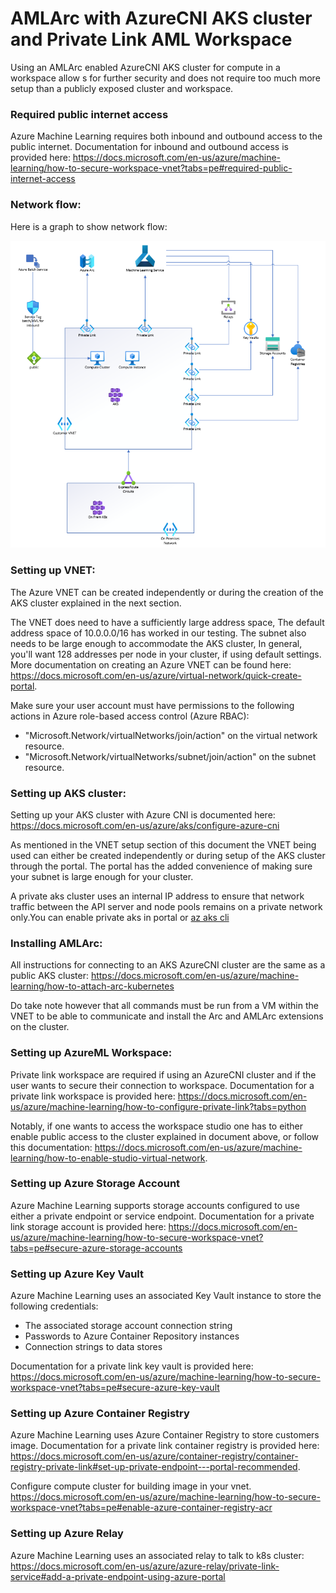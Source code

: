 # AMLArc with AzureCNI AKS cluster and Private Link AML Workspace

Using an AMLArc enabled AzureCNI AKS cluster for compute in a workspace allow s for further security and does not require too much more setup than a publicly exposed cluster and workspace.

### Required public internet access

Azure Machine Learning requires both inbound and outbound access to the public internet. Documentation for inbound and outbound access is provided here: https://docs.microsoft.com/en-us/azure/machine-learning/how-to-secure-workspace-vnet?tabs=pe#required-public-internet-access

### Network flow:

Here is a graph to show network flow:

![Network Flow](media/privatelink-networkflow-v2.png)

### Setting up VNET:

The Azure VNET can be created independently or during the creation of the AKS cluster explained in the next section.

The VNET does need to have a sufficiently  large address space, The default address space of 10.0.0.0/16 has worked in our testing. The subnet also needs to be large enough to accommodate the AKS cluster, In general, you'll want 128 addresses per node in your cluster, if using default settings. More documentation on creating an Azure VNET can be found here:
https://docs.microsoft.com/en-us/azure/virtual-network/quick-create-portal.

Make sure your user account must have permissions to the following actions in Azure role-based access control (Azure RBAC):

- "Microsoft.Network/virtualNetworks/join/action" on the virtual network resource.
- "Microsoft.Network/virtualNetworks/subnet/join/action" on the subnet resource.

### Setting up AKS cluster:

Setting up your AKS cluster with Azure CNI is documented here:
https://docs.microsoft.com/en-us/azure/aks/configure-azure-cni

As mentioned in the VNET setup section of this document the VNET being used can either be created independently or during setup of the AKS cluster through the portal. The portal has the added convenience of making sure your subnet is large enough for your cluster.

A private aks cluster uses an internal IP address to ensure that network traffic between the API server and node pools remains on a private network only.You can enable private aks in portal or [az aks cli](https://docs.microsoft.com/en-us/azure/aks/private-clusters#create-a-private-aks-cluster)

### Installing AMLArc:

All instructions for connecting to an AKS AzureCNI cluster are the same as a public AKS cluster:
https://docs.microsoft.com/en-us/azure/machine-learning/how-to-attach-arc-kubernetes

Do take note however that all commands must be run from a VM within the VNET to be able to communicate and install the Arc and AMLArc extensions on the cluster.

### Setting up AzureML Workspace:

Private link workspace are required if using an AzureCNI cluster and if the user wants to secure their connection to workspace.
Documentation for a private link workspace is provided here:
https://docs.microsoft.com/en-us/azure/machine-learning/how-to-configure-private-link?tabs=python

Notably, if one wants to access the workspace studio one has to either enable public access to the cluster explained in document above, or follow this documentation: https://docs.microsoft.com/en-us/azure/machine-learning/how-to-enable-studio-virtual-network.

### Setting up Azure Storage Account

Azure Machine Learning supports storage accounts configured to use either a private endpoint or service endpoint. Documentation for a private link storage account is provided here: https://docs.microsoft.com/en-us/azure/machine-learning/how-to-secure-workspace-vnet?tabs=pe#secure-azure-storage-accounts

### Setting up Azure Key Vault

Azure Machine Learning uses an associated Key Vault instance to store the following credentials:

- The associated storage account connection string
- Passwords to Azure Container Repository instances
- Connection strings to data stores

Documentation for a private link key vault is provided here: https://docs.microsoft.com/en-us/azure/machine-learning/how-to-secure-workspace-vnet?tabs=pe#secure-azure-key-vault

### Setting up Azure Container Registry

Azure Machine Learning uses Azure Container Registry to store customers image. Documentation for a private link container registry is provided here: https://docs.microsoft.com/en-us/azure/container-registry/container-registry-private-link#set-up-private-endpoint---portal-recommended. 

Configure compute cluster for building image in your vnet. https://docs.microsoft.com/en-us/azure/machine-learning/how-to-secure-workspace-vnet?tabs=pe#enable-azure-container-registry-acr

### Setting up Azure Relay

Azure Machine Learning uses an associated relay to talk to k8s cluster:
https://docs.microsoft.com/en-us/azure/azure-relay/private-link-service#add-a-private-endpoint-using-azure-portal
